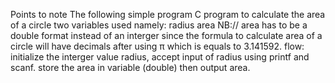 Points to note
The following simple program C program to calculate the area of a circle
two variables used namely:
			radius
			area
NB:// area has to be a double format instead of an interger since the formula to calculate area of a circle will have decimals after using π which is equals to 3.141592.
flow:
initialize the interger value radius, accept input of radius using printf and scanf.
store the area in variable (double) then output area.
